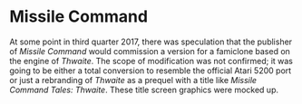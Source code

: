 Missile Command
===============

At some point in third quarter 2017, there was speculation that
the publisher of _Missile Command_ would commission a version
for a famiclone based on the engine of _Thwaite_.  The scope of
modification was not confirmed; it was going to be either a total
conversion to resemble the official Atari 5200 port or just a
rebranding of _Thwaite_ as a prequel with a title like
_Missile Command Tales: Thwaite_.  These title screen graphics
were mocked up.
